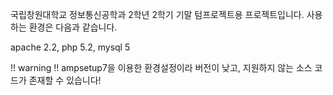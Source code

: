 국립창원대학교 정보통신공학과 2학년 2학기 기말 텀프로젝트용 프로젝트입니다.
사용하는 환경은 다음과 같습니다.

apache 2.2, php 5.2, mysql 5

!! warning !!
ampsetup7을 이용한 환경설정이라 버전이 낮고, 지원하지 않는 소스 코드가 존재할 수 있습니다!
